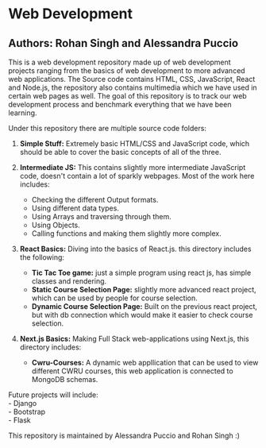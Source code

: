 # Web Development
## Authors: Rohan Singh and Alessandra Puccio

This is a web development repository made up of web development projects ranging from the basics of web development to more advanced web applications. The Source code contains HTML, CSS, JavaScript, React and Node.js, the repository also contains multimedia which we have used in certain web pages as well. The goal of this repository is to track our web development process and benchmark everything that we have been learning.

Under this repository there are multiple source code folders:  

1) **Simple Stuff:** Extremely basic HTML/CSS and JavaScript code, which should be able to cover the basic concepts of all of the three.  

2) **Intermediate JS:** This contains slightly more intermediate JavaScript code, doesn't contain a lot of sparkly webpages. Most of the work here includes:       
    - Checking the different Output formats.  
    - Using different data types.  
    - Using Arrays and traversing through them.  
    - Using Objects.  
    - Calling functions and making them slightly more complex.  

3) **React Basics:** Diving into the basics of React.js. this directory includes the following:  
    - **Tic Tac Toe game:** just a simple program using react js, has simple classes and rendering.  
    - **Static Course Selection Page:** slightly more advanced react project, which can be used by people for course selection.  
    - **Dynamic Course Selection Page:** Built on the previous react project, but with db connection which would make it easier to check course selection.  
4) **Next.js Basics:** Making Full Stack web-applications using Next.js, this directory includes:  
    - **Cwru-Courses:** A dynamic web appllication that can be used to view different CWRU courses, this web application is connected to MongoDB schemas.  

Future projects will include:  
    - Django  
    - Bootstrap  
    - Flask  

This repository is maintained by Alessandra Puccio and Rohan Singh :)
 
